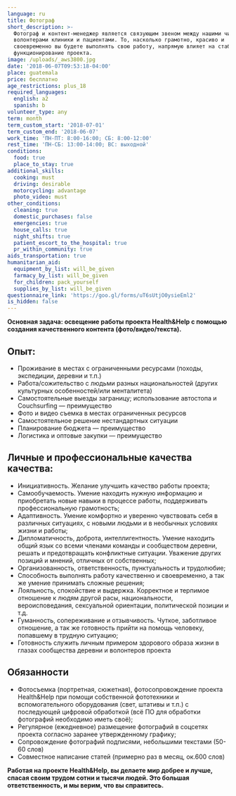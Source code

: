 ```yaml
---
language: ru
title: Фотограф
short_description: >-
  Фотограф и контент-менеджер является связующим звеном между нашими читателями,
  волонтерами клиники и пациентами. То, насколько грамотно, красиво и
  своевременно вы будете выполнять свою работу, напрямую влияет на стабильное
  функционирование проекта.
image: /uploads/_aws3800.jpg
date: '2018-06-07T09:53:18-04:00'
place: guatemala
price: бесплатно
age_restrictions: plus_18
required_languages:
  english: a2
  spanish: b
volunteer_type: any
term: month
term_custom_start: '2018-07-01'
term_custom_end: '2018-06-07'
work_time: 'ПН-ПТ: 8:00-16:00; СБ: 8:00-12:00'
rest_time: 'ПН-СБ: 13:00-14:00; ВС: выходной'
conditions:
  food: true
  place_to_stay: true
additional_skills:
  cooking: must
  driving: desirable
  motorcycling: advantage
  photo_video: must
other_conditions:
  cleaning: true
  domestic_purchases: false
  emergencies: true
  house_calls: true
  night_shifts: true
  patient_escort_to_the_hospital: true
  pr_within_community: true
aids_transportation: true
humanitarian_aid:
  equipment_by_list: will_be_given
  farmacy_by_list: will_be_given
  for_children: pack_yourself
  supplies_by_list: will_be_given
questionnaire_link: 'https://goo.gl/forms/uT6sUtjO0ysieEml2'
is_hidden: false
---
```

**Основная задача: освещение работы проекта Health&Help с помощью создания качественного контента (фото/видео/текста).**

## Опыт:

* Проживание в местах с ограниченными ресурсами (походы, экспедиции, деревни и т.п.)
* Работа/сожительство с людьми разных национальностей (других культурных особенностей/или менталитета)
* Самостоятельные выезды заграницу; использование автостопа и Couchsurfing — преимущество
* Фото и видео съемка в местах ограниченных ресурсов
* Самостоятельное решение нестандартных ситуации
* Планирование бюджета — преимущество
* Логистика и оптовые закупки — преимущество

## Личные и профессиональные качества качества:

* Инициативность. Желание улучшить качество работы проекта;
* Самообучаемость. Умение находить нужную информацию и приобретать новые навыки в процессе работы, поддерживать профессиональную грамотность;
* Адаптивность. Умение комфортно и уверенно чувствовать себя в различных ситуациях, с новыми людьми и в необычных условиях жизни и работы;
* Дипломатичность, доброта, интеллигентность. Умение находить общий язык со всеми членами команды и сообществом деревни, решать и предотвращать конфликтные ситуации. Уважение других позиций и мнений, отличных от собственных;
* Организованность, ответственность, пунктуальность и трудолюбие;
* Способность выполнять работу качественно и своевременно, а так же умение принимать сложные решения;
* Лояльность, cпокойствие и выдержка. Корректное и терпимое отношение к людям другой расы, национальности, вероисповедания, сексуальной ориентации, политической позиции и т.д.
* Гуманность, сопереживание и отзывчивость. Чуткое, заботливое отношение, а так же готовность прийти на помощь человеку, попавшему в трудную ситуацию;
* Готовность служить личным примером здорового образа жизни в глазах сообщества деревни и волонтеров проекта

## Обязанности

* Фотосъемка (портретная, сюжетная), фотосопровождение проекта Health&Help при помощи собственной фототехники и вспомогательного оборудования (свет, штативы и т.п.) с последующей цифровой обработкой (всё ПО для обработки фотографий необходимо иметь своё);
* Регулярное (ежедневное) размещение фотографий в соцсетях проекта согласно заранее утвержденному графику; 
* Сопровождение фотографий подписями, небольшими текстами (50-60 слов) 
* Совместное написание статей (примерно раз в месяц, ок.600 слов) 

**Работая на проекте Health&Help, вы делаете мир добрее и лучше, спасая своим трудом сотни и тысячи людей. Это большая ответственность, и мы верим, что вы справитесь.**
